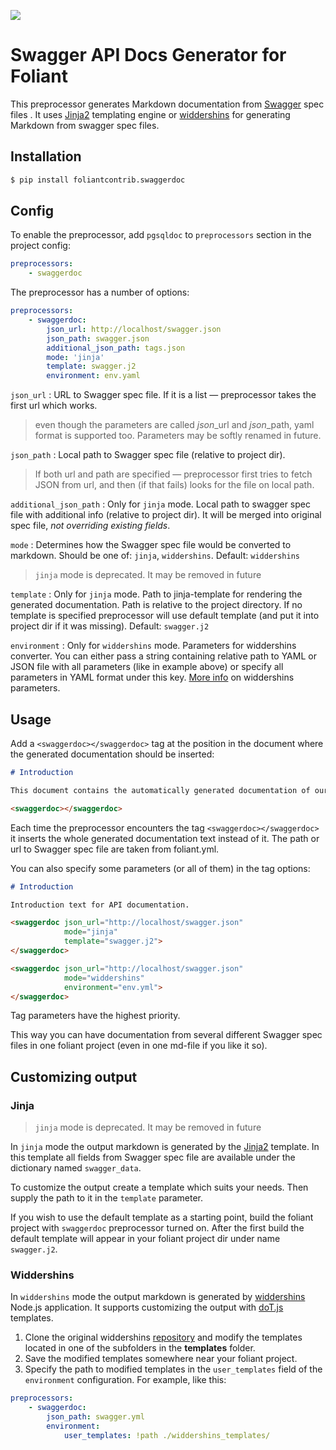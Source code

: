 ![](https://img.shields.io/pypi/v/foliantcontrib.swaggerdoc.svg)

# Swagger API Docs Generator for Foliant

This preprocessor generates Markdown documentation from [Swagger](https://swagger.io/) spec files . It uses [Jinja2](http://jinja.pocoo.org/) templating engine or [widdershins](https://github.com/mermade/widdershins) for generating Markdown from swagger spec files.

## Installation

```bash
$ pip install foliantcontrib.swaggerdoc
```

## Config

To enable the preprocessor, add `pgsqldoc` to `preprocessors` section in the project config:

```yaml
preprocessors:
    - swaggerdoc
```

The preprocessor has a number of options:

```yaml
preprocessors:
    - swaggerdoc:
        json_url: http://localhost/swagger.json
        json_path: swagger.json
        additional_json_path: tags.json
        mode: 'jinja'
        template: swagger.j2
        environment: env.yaml

```

`json_url`
:    URL to Swagger spec file. If it is a list — preprocessor takes the first url which works.

> even though the parameters are called *json*\_url and *json*\_path, yaml format is supported too. Parameters may be softly renamed in future.

`json_path`
:    Local path to Swagger spec file (relative to project dir).

> If both url and path are specified — preprocessor first tries to fetch JSON from url, and then (if that fails) looks for the file on local path.

`additional_json_path`
:    Only for `jinja` mode. Local path to swagger spec file with additional info (relative to project dir). It will be merged into original spec file, *not overriding existing fields*.

`mode`
:   Determines how the Swagger spec file would be converted to markdown. Should be one of: `jinja`, `widdershins`. Default: `widdershins`

> `jinja` mode is deprecated. It may be removed in future

`template`
:   Only for `jinja` mode. Path to jinja-template for rendering the generated documentation. Path is relative to the project directory. If no template is specified preprocessor will use default template (and put it into project dir if it was missing). Default: `swagger.j2`

`environment`
:   Only for `widdershins` mode. Parameters for widdershins converter. You can either pass a string containing relative path to YAML or JSON file with all parameters (like in example above) or specify all parameters in YAML format under this key. [More info](https://github.com/mermade/widdershins) on widdershins parameters.

## Usage

Add a `<swaggerdoc></swaggerdoc>` tag at the position in the document where the generated documentation should be inserted:

```markdown
# Introduction

This document contains the automatically generated documentation of our API.

<swaggerdoc></swaggerdoc>
```

Each time the preprocessor encounters the tag `<swaggerdoc></swaggerdoc>` it inserts the whole generated documentation text instead of it. The path or url to Swagger spec file are taken from foliant.yml.

You can also specify some parameters (or all of them) in the tag options:

```markdown
# Introduction

Introduction text for API documentation.

<swaggerdoc json_url="http://localhost/swagger.json"
            mode="jinja"
            template="swagger.j2">
</swaggerdoc>

<swaggerdoc json_url="http://localhost/swagger.json"
            mode="widdershins"
            environment="env.yml">
</swaggerdoc>
```

Tag parameters have the highest priority.

This way you can have documentation from several different Swagger spec files in one foliant project (even in one md-file if you like it so).

## Customizing output

### Jinja

> `jinja` mode is deprecated. It may be removed in future

In `jinja` mode the output markdown is generated by the [Jinja2](http://jinja.pocoo.org/) template. In this template all fields from Swagger spec file are available under the dictionary named `swagger_data`.

To customize the output create a template which suits your needs. Then supply the path to it in the `template` parameter.

If you wish to use the default template as a starting point, build the foliant project with `swaggerdoc` preprocessor turned on. After the first build the default template will appear in your foliant project dir under name `swagger.j2`.

### Widdershins

In `widdershins` mode the output markdown is generated by [widdershins](https://github.com/mermade/widdershins) Node.js application. It supports customizing the output with [doT.js](https://github.com/olado/doT) templates.

1. Clone the original widdershins [repository](https://github.com/mermade/widdershins) and modify the templates located in one of the subfolders in the **templates** folder.
2. Save the modified templates somewhere near your foliant project.
3. Specify the path to modified templates in the `user_templates` field of the `environment` configuration. For example, like this:

```yaml
preprocessors:
    - swaggerdoc:
        json_path: swagger.yml
        environment:
            user_templates: !path ./widdershins_templates/
```
